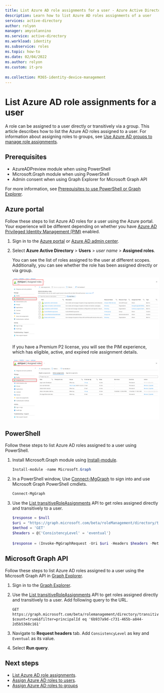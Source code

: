 ```yaml
---
title: List Azure AD role assignments for a user - Azure Active Directory
description: Learn how to list Azure AD roles assignments of a user
services: active-directory
author: rolyon
manager: amycolannino
ms.service: active-directory
ms.workload: identity
ms.subservice: roles
ms.topic: how-to
ms.date: 02/04/2022
ms.author: rolyon
ms.custom: it-pro

ms.collection: M365-identity-device-management
---
```

# List Azure AD role assignments for a user

A role can be assigned to a user directly or transitively via a group. This article describes how to list the Azure AD roles assigned to a user. For information about assigning roles to groups, see [Use Azure AD groups to manage role assignments](groups-concept.md).

## Prerequisites

- AzureADPreview module when using PowerShell
- Microsoft.Graph module when using PowerShell
- Admin consent when using Graph Explorer for Microsoft Graph API

For more information, see [Prerequisites to use PowerShell or Graph Explorer](prerequisites.md).

## Azure portal
Follow these steps to list Azure AD roles for a user using the Azure portal. Your experience will be different depending on whether you have [Azure AD Privileged Identity Management (PIM)](../privileged-identity-management/pim-configure.md) enabled.

1. Sign in to the [Azure portal](https://portal.azure.com) or [Azure AD admin center](https://aad.portal.azure.com).

2. Select **Azure Active Directory** > **Users** > *user name* > **Assigned roles**.

    You can see the list of roles assigned to the user at different scopes. Additionally, you can see whether the role has been assigned directly or via group.
    
    ![list of roles assigned to a user in Azure portal](./media/list-role-assignments-users/list-role-definition.png)

    If you have a Premium P2 license, you will see the PIM experience, which has eligible, active, and expired role assignment details.

    ![list of roles assigned to a user in PIM](./media/list-role-assignments-users/list-role-definition-pim.png)

## PowerShell

Follow these steps to list Azure AD roles assigned to a user using PowerShell.

1. Install Microsoft.Graph module using [Install-module](/powershell/azure/active-directory/install-adv2).
  
    ```powershell
    Install-module -name Microsoft.Graph
    ```

3. In a PowerShell window, Use [Connect-MgGraph](/powershell/microsoftgraph/get-started) to sign into and use Microsoft Graph PowerShell cmdlets.
  
      ```powershell
      Connect-MgGraph
      ```

4. Use the [List transitiveRoleAssignments](/graph/api/rbacapplication-list-transitiveroleassignments) API to get roles assigned directly and transitively to a user.

      ```powershell
      $response = $null
      $uri = "https://graph.microsoft.com/beta/roleManagement/directory/transitiveRoleAssignments?`$count=true&`$filter=principalId eq '6b937a9d-c731-465b-a844-2d5b5368c161'"
      $method = 'GET'
      $headers = @{'ConsistencyLevel' = 'eventual'}
      
      $response = (Invoke-MgGraphRequest -Uri $uri -Headers $headers -Method $method -Body $null).value
      ```

## Microsoft Graph API

Follow these steps to list Azure AD roles assigned to a user using the Microsoft Graph API in [Graph Explorer](https://aka.ms/ge).

1. Sign in to the [Graph Explorer](https://aka.ms/ge).

1. Use the [List transitiveRoleAssignments](/graph/api/rbacapplication-list-transitiveroleassignments) API to get roles assigned directly and transitively to a user. Add following query to the URL.

   ```http
   GET https://graph.microsoft.com/beta/rolemanagement/directory/transitiveRoleAssignments?$count=true&$filter=principalId eq '6b937a9d-c731-465b-a844-2d5b5368c161'
   ```
  
3. Navigate to **Request headers** tab. Add `ConsistencyLevel` as key and `Eventual` as its value. 

5. Select **Run query**.

## Next steps

* [List Azure AD role assignments](view-assignments.md).
* [Assign Azure AD roles to users](manage-roles-portal.md).
* [Assign Azure AD roles to groups](groups-assign-role.md)
